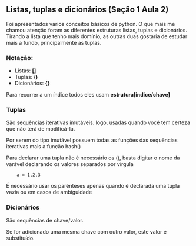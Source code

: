 ## Listas, tuplas e dicionários (Seção 1 Aula 2) ##

Foi apresentados vários conceitos básicos de python. O que mais me chamou atenção foram as
diferentes estruturas listas, tuplas e dicionários. Tirando a lista que tenho mais domínio, as
outras duas gostaria de estudar mais a fundo, principalmente as tuplas.

### Notação: ###

- Listas: **[]**
- Tuplas: **()**
- Dicionários: **{}**

Para recorrer a um índice todos eles usam **estrutura[indice/chave]**

### Tuplas ###

São sequências iterativas imutáveis. logo, usadas quando você tem certeza que não terá de modificá-la.

Por serem do tipo imutável possuem todas as funções das sequências iterativas mais a função hash()

Para declarar uma tupla não é necessário os (), basta digitar o nome da varável declarando os valores separados por vírgula

		a = 1,2,3

É necessário usar os parênteses apenas quando é declarada uma tupla vazia ou em casos de ambiguidade

### Dicionários ###

São sequências de chave/valor. 

Se for adicionado uma mesma chave com outro valor, este valor é substituído.


